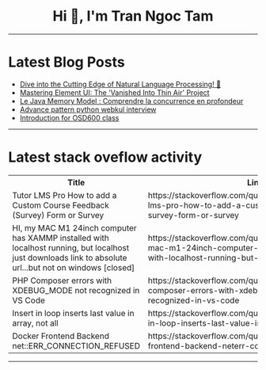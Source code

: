 <h1 align="center">Hi 👋, I'm Tran Ngoc Tam</h1>

---

# Latest Blog Posts 
<!-- BLOG-POST-LIST:START -->
- [Dive into the Cutting Edge of Natural Language Processing! 🤖](https://dev.to/getvm/dive-into-the-cutting-edge-of-natural-language-processing-441b)
- [Mastering Element UI: The &#39;Vanished Into Thin Air&#39; Project](https://dev.to/labex/mastering-element-ui-the-vanished-into-thin-air-project-2bi1)
- [Le Java Memory Model : Comprendre la concurrence en profondeur](https://dev.to/tmohchelios/le-java-memory-model-comprendre-la-concurrence-en-profondeur-40no)
- [Advance pattern python webkul interview](https://dev.to/navnit73/advance-pattern-python-webkul-interview-2p3o)
- [Introduction for OSD600 class](https://dev.to/harshil_patel/introduction-for-osd600-class-cfn)
<!-- BLOG-POST-LIST:END -->

---

# Latest stack oveflow activity
<table>
  <tr><th>Title</th><th>Link</th></tr>
  <!-- STACKOVERFLOW:START --><tr><td>Tutor LMS Pro How to add a Custom Course Feedback &lpar;Survey&rpar; Form or Survey</td><td>https://stackoverflow.com/questions/78955429/tutor-lms-pro-how-to-add-a-custom-course-feedback-survey-form-or-survey</td></tr><tr><td>HI, my MAC M1 24inch computer has XAMMP installed with localhost running, but localhost just downloads link to absolute url...but not on windows [closed]</td><td>https://stackoverflow.com/questions/78955409/hi-my-mac-m1-24inch-computer-has-xammp-installed-with-localhost-running-but-lo</td></tr><tr><td>PHP Composer errors with XDEBUG_MODE not recognized in VS Code</td><td>https://stackoverflow.com/questions/78955392/php-composer-errors-with-xdebug-mode-not-recognized-in-vs-code</td></tr><tr><td>Insert in loop inserts last value in array, not all</td><td>https://stackoverflow.com/questions/78955091/insert-in-loop-inserts-last-value-in-array-not-all</td></tr><tr><td>Docker Frontend Backend net::ERR_CONNECTION_REFUSED</td><td>https://stackoverflow.com/questions/78955048/docker-frontend-backend-neterr-connection-refused</td></tr><!-- STACKOVERFLOW:END -->
</table>

---


